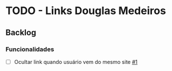 # TODO - Links Douglas Medeiros

## Backlog

### Funcionalidades

- [ ] Ocultar link quando usuário vem do mesmo site [#1](https://github.com/medeirosinacio/links.douglasmedeiros.dev/issues/1)
